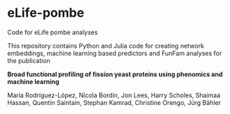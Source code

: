 # eLife-pombe

Code for eLife pombe analyses

This repository contains Python and Julia code for creating network embeddings, machine learning based predictors and FunFam analyses for the publication 

**Broad functional profiling of fission yeast proteins using phenomics and machine learning**

María Rodríguez-López, Nicola Bordin, Jon Lees, Harry Scholes, Shaimaa Hassan, Quentin Saintain, Stephan Kamrad, Christine Orengo, Jürg Bähler
